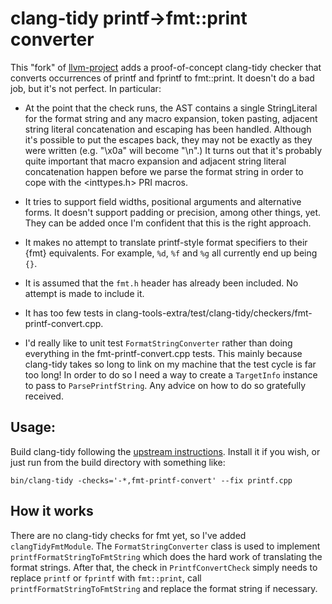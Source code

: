 # clang-tidy printf->fmt::print converter

This "fork" of [llvm-project][1] adds a proof-of-concept clang-tidy checker
that converts occurrences of printf and fprintf to fmt::print. It doesn't
do a bad job, but it's not perfect. In particular:

* At the point that the check runs, the AST contains a single StringLiteral
  for the format string and any macro expansion, token pasting, adjacent
  string literal concatenation and escaping has been handled. Although it's
  possible to put the escapes back, they may not be exactly as they were
  written (e.g. "\x0a" will become "\n".) It turns out that it's probably
  quite important that macro expansion and adjacent string literal
  concatenation happen before we parse the format string in order to cope
  with the <inttypes.h> PRI macros.

* It tries to support field widths, positional arguments and alternative
  forms. It doesn't support padding or precision, among other things, yet.
  They can be added once I'm confident that this is the right approach.

* It makes no attempt to translate printf-style format specifiers to their
  {fmt} equivalents. For example, `%d`, `%f` and `%g` all currently end up
  being `{}`.

* It is assumed that the `fmt.h` header has already been included. No
  attempt is made to include it.

* It has too few tests in
  clang-tools-extra/test/clang-tidy/checkers/fmt-printf-convert.cpp.

* I'd really like to unit test `FormatStringConverter` rather than doing
  everything in the fmt-printf-convert.cpp tests. This mainly because
  clang-tidy takes so long to link on my machine that the test cycle is far
  too long! In order to do so I need a way to create a `TargetInfo`
  instance to pass to `ParsePrintfString`. Any advice on how to do so
  gratefully received.

## Usage:

Build clang-tidy following the [upstream instructions][1]. Install it if
you wish, or just run from the build directory with something like:

    bin/clang-tidy -checks='-*,fmt-printf-convert' --fix printf.cpp

## How it works

There are no clang-tidy checks for fmt yet, so I've added
`clangTidyFmtModule`. The `FormatStringConverter` class is used to
implement `printfFormatStringToFmtString` which does the hard work of
translating the format strings. After that, the check in
`PrintfConvertCheck` simply needs to replace `printf` or `fprintf` with
`fmt::print`, call `printfFormatStringToFmtString` and replace the format
string if necessary.

[1]: https://github.com/llvm/llvm-project
